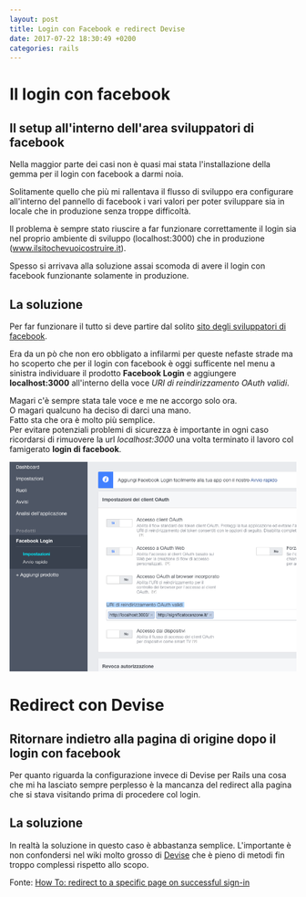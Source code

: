 ```yaml
---
layout: post
title: Login con Facebook e redirect Devise
date: 2017-07-22 18:30:49 +0200
categories: rails
---
```


# Il login con facebook


## Il setup all'interno dell'area sviluppatori di facebook

Nella maggior parte dei casi non è quasi mai stata l'installazione della gemma per il login con facebook a darmi noia.

Solitamente quello che più mi rallentava il flusso di sviluppo era configurare all'interno del pannello di facebook i vari valori per poter sviluppare sia in locale che in produzione senza troppe difficoltà.

Il problema è sempre stato riuscire a far funzionare correttamente il login sia nel proprio ambiente di sviluppo (localhost:3000) che in produzione (www.ilsitochevuoicostruire.it).

Spesso si arrivava alla soluzione assai scomoda di avere il login con facebook funzionante solamente in produzione.

## La soluzione

Per far funzionare il tutto si deve partire dal solito [sito degli sviluppatori di facebook](http://developer.facebook.om/).

Era da un pò che non ero obbligato a infilarmi per queste nefaste strade ma ho scoperto che per il login con facebook è oggi sufficente nel menu a sinistra individuare il prodotto __Facebook Login__ e aggiungere __localhost:3000__ all'interno della voce _URI di reindirizzamento OAuth validi_.

Magari c'è sempre stata tale voce e me ne accorgo solo ora.  
O magari qualcuno ha deciso di darci una mano.  
Fatto sta che ora è molto più semplice.  
Per evitare potenziali problemi di sicurezza è importante in ogni caso ricordarsi di rimuovere la url _localhost:3000_ una volta terminato il lavoro col famigerato __login di facebook__.

![Impostazioni facebook login](/assets/facebook_login.png)


# Redirect con Devise

## Ritornare indietro alla pagina di origine dopo il login con facebook

Per quanto riguarda la configurazione invece di Devise per Rails una cosa che mi ha lasciato sempre perplesso è la mancanza del redirect alla pagina che si stava visitando prima di procedere col login.

## La soluzione

In realtà la soluzione in questo caso è abbastanza semplice.
L'importante è non confondersi nel wiki molto grosso di [Devise](https://github.com/plataformatec/devise/wiki/How-To:-redirect-to-a-specific-page-on-successful-sign-in) che è pieno di metodi fin troppo complessi rispetto allo scopo.

<script src="https://gist.github.com/simonini/ab0552ad3b9dca6e46f0b6025337183d.js"></script>

Fonte: [How To: redirect to a specific page on successful sign-in](https://github.com/plataformatec/devise/wiki/How-To:-redirect-to-a-specific-page-on-successful-sign-in)
